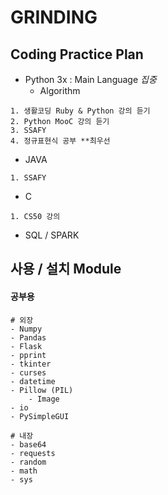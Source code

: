 # GRINDING 

## Coding Practice Plan

- Python 3x : Main Language *집중*
  - Algorithm

```
1. 생활코딩 Ruby & Python 강의 듣기
2. Python MooC 강의 듣기 
3. SSAFY
4. 정규표현식 공부 **최우선 
```

- JAVA

```
1. SSAFY
```

- C

```
1. CS50 강의
```

- SQL / SPARK

## 사용 / 설치 Module

#### 공부용

```
# 외장
- Numpy
- Pandas
- Flask
- pprint
- tkinter
- curses
- datetime
- Pillow (PIL)
	- Image
- io
- PySimpleGUI
```

```
# 내장
- base64
- requests
- random
- math
- sys
```

